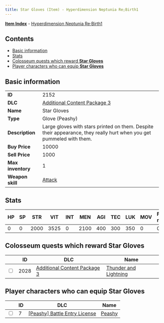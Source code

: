 ```yaml
---
title: Star Gloves (Item) - Hyperdimension Neptunia Re;Birth1
---
```


[**Item Index**](/neptunia/rb1/item/index.html) - [Hyperdimension Neptunia Re;Birth1](/neptunia/rb1)

## Contents

- [Basic information](#basic-information)
- [Stats](#stats)
- [Colosseum quests which reward **Star Gloves**](#colosseum-quests-which-reward-star-gloves)
- [Player characters who can equip **Star Gloves**](#player-characters-who-can-equip-star-gloves)

## Basic information

|   |   |
| -- | -- |
| **ID** | 2152 |
| **DLC** | [Additional Content Package 3](/neptunia/rb1/dlc/12-pack3.html) |
| **Name** | Star Gloves |
| **Type** | Glove (Peashy) |
| **Description** | Large gloves with stars printed on them. Despite their appearance, they really hurt when you get pummeled with them. |
| **Buy Price** | 10000 |
| **Sell Price** | 1000 |
| **Max inventory** | 1 |
| **Weapon skill** | [Attack](/neptunia/rb1/skill/8-1201-attack.html) |


## Stats

| HP | SP | STR | VIT | INT | MEN | AGI | TEC | LUK | MOV | Fire res. | Ice res. | Wind res. | Lightning res. |
| -- | -- | --- | --- | --- | --- | --- | --- | --- | --- | --------- | -------- | --------- | -------------- |
| 0 | 0 | 2000 | 3525 | 0 | 2100 | 400 | 300 | 350 | 0 | 0 | 0 | 0 | 0 |


## Colosseum quests which reward **Star Gloves**

|    | ID | DLC | Name |
| -- | -- | --- | ---- |
| <input type="checkbox" id="rb1-colosseum-12-2028" class="trackbox" /> | 2028 | [Additional Content Package 3](/neptunia/rb1/dlc/12-pack3.html) | [Thunder and Lightning](/neptunia/rb1/colosseum/12-2028-thunder-and-lightning.html) |


## Player characters who can equip **Star Gloves**

|    | ID | DLC | Name |
| -- | -- | --- | ---- |
| <input type="checkbox" id="rb1-player-8-7" class="trackbox" /> | 7 | [[Peashy] Battle Entry License](/neptunia/rb1/dlc/8-peashy.html) | [Peashy](/neptunia/rb1/player/8-7-peashy.html) |
